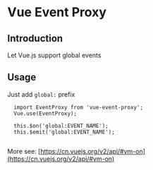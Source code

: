 # Vue Event Proxy

## Introduction

Let Vue.js support global events

## Usage
Just add `global:` prefix

```
  import EventProxy from 'vue-event-proxy';
  Vue.use(EventProxy);

  this.$on('global:EVENT_NAME');
  this.$emit('global:EVENT_NAME');
  
```

More see: [https://cn.vuejs.org/v2/api/#vm-on](https://cn.vuejs.org/v2/api/#vm-on)
